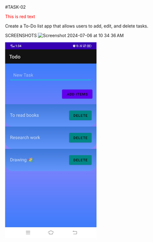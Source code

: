 #TASK-02
<html>
<span style="color: red;">This is red text</span>
</html>

Create a To-Do list app that allows users to add, edit, and delete tasks.

SCREENSHOTS
<img width="298" alt="Screenshot 2024-07-06 at 10 34 36 AM" src="">

<img width="298" alt="Screenshot 2024-07-06 at 10 34 36 AM" src="https://github.com/Keerthana27cse/Prasunet_AD_02/blob/main/assests/WhatsApp%20Image%202024-07-06%20at%2013.35.02_41a6ea4a.jpg">

